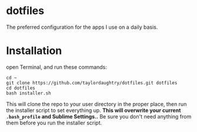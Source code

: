 # dotfiles

The preferred configuration for the apps I use on a daily basis.

# Installation

open Terminal, and run these commands:

```
cd ~
git clone https://github.com/taylordaughtry/dotfiles.git dotfiles
cd dotfiles
bash installer.sh
```

This will clone the repo to your user directory in the proper place, then run
the installer script to set everything up. **This will overwrite your current
`.bash_profile` and Sublime Settings..** Be sure you don't need anything from
them before you run the installer script.